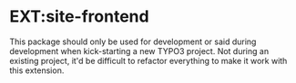 # EXT:site-frontend

This package should only be used for development or said during development when kick-starting a new TYPO3 project.
Not during an existing project, it'd be difficult to refactor everything to make it work with this extension.
